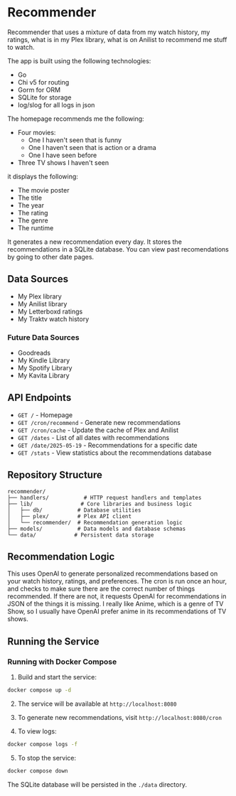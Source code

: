 # Recommender

Recommender that uses a mixture of data from my watch history, my ratings, what is in my Plex library, what is on Anilist to recommend me stuff to watch.

The app is built using the following technologies:

 - Go
 - Chi v5 for routing
 - Gorm for ORM
 - SQLite for storage
 - log/slog for all logs in json

The homepage recommends me the following: 

 - Four movies:
   - One I haven't seen that is funny
   - One I haven't seen that is action or a drama
   - One I have seen before
 - Three TV shows I haven't seen

it displays the following:

 - The movie poster
 - The title
 - The year
 - The rating
 - The genre
 - The runtime

It generates a new recommendation every day. It stores the recommendations in a SQLite database. You can view past recomendations by going to other date pages.

## Data Sources

 - My Plex library
 - My Anilist library
 - My Letterboxd ratings
 - My Traktv watch history

### Future Data Sources

 - Goodreads
 - My Kindle Library
 - My Spotify Library
 - My Kavita Library

## API Endpoints

 - `GET /` - Homepage
 - `GET /cron/recommend` - Generate new recommendations
 - `GET /cron/cache` - Update the cache of Plex and Anilist
 - `GET /dates` - List of all dates with recommendations
 - `GET /date/2025-05-19` - Recommendations for a specific date
 - `GET /stats` - View statistics about the recommendations database

## Repository Structure

```
recommender/
├── handlers/           # HTTP request handlers and templates
├── lib/               # Core libraries and business logic
│   ├── db/           # Database utilities
│   ├── plex/         # Plex API client
│   └── recommender/  # Recommendation generation logic
├── models/           # Data models and database schemas
└── data/            # Persistent data storage
```

## Recommendation Logic

This uses OpenAI to generate personalized recommendations based on your watch history, ratings, and preferences. The cron is run once an hour, and checks to make sure there are the correct number of things recommended. If there are not, it requests OpenAI for recommendations in JSON of the things it is missing. I really like Anime, which is a genre of TV Show, so I usually have OpenAI prefer anime in its recommendations of TV shows.

## Running the Service

### Running with Docker Compose

1. Build and start the service:
```bash
docker compose up -d
```

2. The service will be available at `http://localhost:8080`

3. To generate new recommendations, visit `http://localhost:8080/cron`

4. To view logs:
```bash
docker compose logs -f
```

5. To stop the service:
```bash
docker compose down
```

The SQLite database will be persisted in the `./data` directory.

